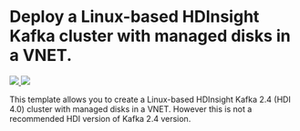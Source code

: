 # Deploy a Linux-based HDInsight Kafka cluster with managed disks in a VNET.

<a href="https://portal.azure.com/#create/Microsoft.Template/uri/https%3A%2F%2Fraw.githubusercontent.com%2FHDInsight%2Fhdinsight-kafka-tools%2Fmaster%2Fsrc%2Farm%2FHDInsight4.0%2Fhdinsight-kafka-2.4-vnet%2Fazuredeploy.json" target="_blank">
    <img src="http://azuredeploy.net/deploybutton.png"/>
</a>
<a href="http://armviz.io/#/?load=https%3A%2F%2Fraw.githubusercontent.com%2FHDInsight%2Fhdinsight-kafka-tools%2Fmaster%2Fsrc%2Farm%2FHDInsight4.0%2Fhdinsight-kafka-2.4-vnet%2Fazuredeploy.json" target="_blank">
    <img src="http://armviz.io/visualizebutton.png"/>
</a>

This template allows you to create a Linux-based HDInsight Kafka 2.4 (HDI 4.0) cluster with managed disks in a VNET. However this is not a recommended HDI version of Kafka 2.4 version.